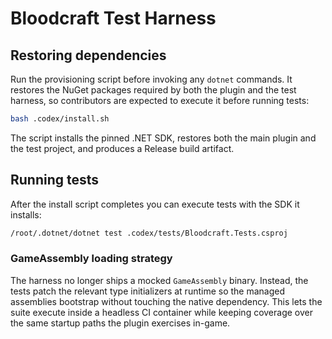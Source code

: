 # Bloodcraft Test Harness

## Restoring dependencies
Run the provisioning script before invoking any `dotnet` commands. It restores the NuGet packages required by both the plugin and the test harness, so contributors are expected to execute it before running tests:

```bash
bash .codex/install.sh
```

The script installs the pinned .NET SDK, restores both the main plugin and the test project, and produces a Release build artifact.

## Running tests
After the install script completes you can execute tests with the SDK it installs:

```bash
/root/.dotnet/dotnet test .codex/tests/Bloodcraft.Tests.csproj
```

### GameAssembly loading strategy

The harness no longer ships a mocked `GameAssembly` binary. Instead, the tests patch the relevant type initializers at runtime so the managed assemblies bootstrap without touching the native dependency. This lets the suite execute inside a headless CI container while keeping coverage over the same startup paths the plugin exercises in-game.
